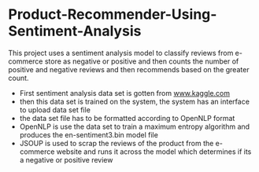 # Product-Recommender-Using-Sentiment-Analysis
This project uses a sentiment analysis model to classify reviews from e-commerce store as negative or positive and then counts the number of positive and negative reviews and then recommends based on the greater count. 
- First sentiment analysis data set is gotten from www.kaggle.com 
- then this data set is trained on the system, the system has an interface to upload data set file
- the data set file has to be formatted according to OpenNLP format
- OpenNLP is use the data set to train a maximum entropy algorithm and produces the en-sentiment3.bin model file
- JSOUP is used to scrap the reviews of the product from the e-commerce website and runs it across the model which determines if its a negative or positive review

